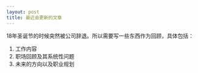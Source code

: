 ```yaml
---
layout: post
title: 最近会更新的文章
---
```


18年圣诞节的时候突然被公司辞退。所以需要写一些东西作为回顾，具体包括：

1. 工作内容
2. 职场回顾及其系统性问题
3. 未来的方向以及职业规划